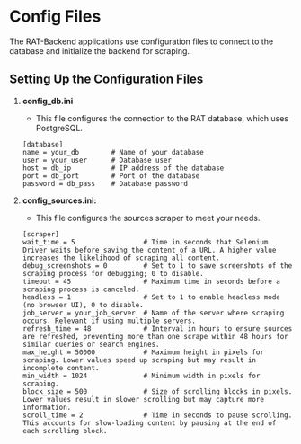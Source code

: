 # Config Files

The RAT-Backend applications use configuration files to connect to the database and initialize the backend for scraping.

## Setting Up the Configuration Files

1. **config_db.ini**
   - This file configures the connection to the RAT database, which uses PostgreSQL.
   
   ```
   [database]
   name = your_db        # Name of your database
   user = your_user      # Database user
   host = db_ip          # IP address of the database
   port = db_port        # Port of the database
   password = db_pass    # Database password
   ```

2. **config_sources.ini:**
   - This file configures the sources scraper to meet your needs.
   ```
   [scraper]
   wait_time = 5                 # Time in seconds that Selenium Driver waits before saving the content of a URL. A higher value increases the likelihood of scraping all content.
   debug_screenshots = 0         # Set to 1 to save screenshots of the scraping process for debugging; 0 to disable.
   timeout = 45                  # Maximum time in seconds before a scraping process is canceled.
   headless = 1                  # Set to 1 to enable headless mode (no browser UI), 0 to disable.
   job_server = your_job_server  # Name of the server where scraping occurs. Relevant if using multiple servers.
   refresh_time = 48             # Interval in hours to ensure sources are refreshed, preventing more than one scrape within 48 hours for similar queries or search engines.
   max_height = 50000            # Maximum height in pixels for scraping. Lower values speed up scraping but may result in incomplete content.
   min_width = 1024              # Minimum width in pixels for scraping.
   block_size = 500              # Size of scrolling blocks in pixels. Lower values result in slower scrolling but may capture more information.
   scroll_time = 2               # Time in seconds to pause scrolling. This accounts for slow-loading content by pausing at the end of each scrolling block.
   ```   